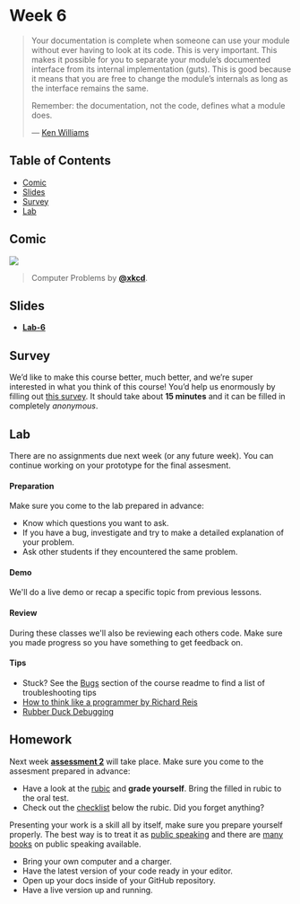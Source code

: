 # Week 6

> Your documentation is complete when someone can use your module without ever
> having to look at its code.
> This is very important.
> This makes it possible for you to separate your module’s documented interface
> from its internal implementation (guts).
> This is good because it means that you are free to change the module’s
> internals as long as the interface remains the same.
>
> Remember: the documentation, not the code, defines what a module does.
>
> — [Ken Williams][quote-author]

## Table of Contents

*   [Comic](#comic)
*   [Slides](#slides)
*   [Survey](#survey)
*   [Lab](#lab)

## Comic

[![][comic-cover]][comic-link]

> Computer Problems by [**@xkcd**][comic-author].

## Slides
*   [**Lab-6**][slides-lab]

## Survey
We’d like to make this course better, much better, and we’re super interested in what you think of this course! You’d help us enormously by filling out [this survey](https://forms.gle/tdf2XjgJGao2FZC88). It should take about **15 minutes** and it can be filled in completely _anonymous_.

## Lab
There are no assignments due next week (or any future week). You can continue working on your prototype for the final assesment.

#### Preparation

Make sure you come to the lab prepared in advance:

* Know which questions you want to ask.
* If you have a bug, investigate and try to make a detailed explanation of your problem.
* Ask other students if they encountered the same problem.

#### Demo

We'll do a live demo or recap a specific topic from previous lessons.

#### Review

During these classes we'll also be reviewing each others code. Make sure you made progress so you have something to get feedback on.

#### Tips

*   Stuck?  See the [Bugs][] section of the   course readme to find a list of
    troubleshooting tips
*   [How to think like a programmer by Richard Reis](https://medium.freecodecamp.org/how-to-think-like-a-programmer-lessons-in-problem-solving-d1d8bf1de7d2)
* [Rubber Duck Debugging](https://rubberduckdebugging.com/)

## Homework

Next week [**assessment 2**](/assessments/a2.md) will take place. Make sure you come to the assesment prepared in advance:
* Have a look at the [rubic](/grading.md) and **grade yourself**. Bring the filled in rubic to the oral test.
* Check out the [checklist](/grading.md) below the rubic. Did you forget anything?

Presenting your work is a skill all by itself, make sure you prepare yourself properly. The best way is to treat it as [public speaking](https://abookapart.com/products/demystifying-public-speaking) and there are [many books](https://be.noti.st/2018/recommended-books-for-public-speakers) on public speaking available.
* Bring your own computer and a charger.
* Have the latest version of your code ready in your editor.
* Open up your docs inside of your GitHub repository.
* Have a live version up and running.

[slides-lab]: https://docs.google.com/presentation/d/1QKkcyzQzQFmcaDXrZkER4_B458EtxV-DEYDE3V1gAY4/edit?usp=sharing

[bugs]: https://github.com/cmda-bt/be-course-18-19#communication

[quote-author]: http://mathforum.org/ken/perl_modules.html#document

[comic-cover]: https://blog.toggl.com/wp-content/uploads/2017/10/toggl-if-the-world-was-created-by-a-programmer.jpg

[comic-link]: https://blog.toggl.com/world-created-programmer/

[comic-author]: https://twitter.com/arcaderage
